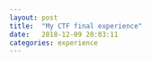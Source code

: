 ```yaml
---
layout: post
title:  "My CTF final experience"
date:   2018-12-09 20:03:11
categories: experience
---
```




